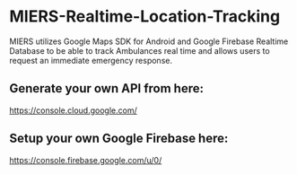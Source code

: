 # MIERS-Realtime-Location-Tracking
MIERS utilizes Google Maps SDK for Android and Google Firebase Realtime Database to be able to track Ambulances real time and allows users to request an immediate emergency response.

## Generate your own API from here:
https://console.cloud.google.com/

## Setup your own Google Firebase here:
https://console.firebase.google.com/u/0/
